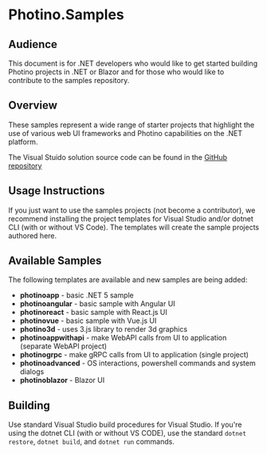 # Photino.Samples

## Audience
This document is for .NET developers who would like to get started building Photino projects in .NET or Blazor and for those who would like to contribute to the samples repository.

## Overview
These samples represent a wide range of starter projects that highlight the use of various web UI frameworks and Photino capabilities on the .NET platform.

The Visual Stuido solution source code can be found in the [GitHub repository]( https://github.com/tryphotino/photino.Samples )

## Usage Instructions 
If you just want to use the samples projects (not become a contributor), we recommend installing the project templates for Visual Studio and/or dotnet CLI (with or without VS Code). The templates will create the sample projects authored here.

## Available Samples
The following templates are available and new samples are being added:
* **photinoapp** - basic .NET 5 sample
* **photinoangular** - basic sample with Angular UI
* **photinoreact** - basic sample with React.js UI
* **photinovue** - basic sample with Vue.js UI
* **photino3d** - uses 3.js library to render 3d graphics
* **photinoappwithapi** - make WebAPI calls from UI to application (separate WebAPI project)
* **photinogrpc** - make gRPC calls from UI to application (single project)
* **photinoadvanced** - OS interactions, powershell commands and system dialogs
* **photinoblazor** - Blazor UI
  
## Building
Use standard Visual Studio build procedures for Visual Studio. If you're using the dotnet CLI (with or without VS CODE), use the standard `dotnet restore`, `dotnet build`, and `dotnet run` commands. 
